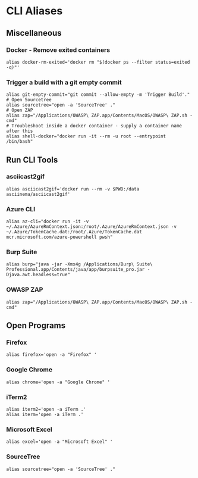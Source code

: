 # CLI Aliases

## Miscellaneous

### Docker - Remove exited containers

```text
alias docker-rm-exited='docker rm "$(docker ps --filter status=exited -q)"'
```

### Trigger a build with a git empty commit

```text
alias git-empty-commit="git commit --allow-empty -m 'Trigger Build'."
# Open Sourcetree
alias sourcetree="open -a 'SourceTree' ."
# Open ZAP
alias zap="/Applications/OWASP\ ZAP.app/Contents/MacOS/OWASP\ ZAP.sh -cmd"
# Troubleshoot inside a docker container - supply a container name after this
alias shell-docker="docker run -it --rm -u root --entrypoint /bin/bash"

```

## Run CLI Tools

### asciicast2gif

```text
alias asciicast2gif='docker run --rm -v $PWD:/data asciinema/asciicast2gif'
```

### Azure CLI

```text
alias az-cli="docker run -it -v ~/.Azure/AzureRmContext.json:/root/.Azure/AzureRmContext.json -v ~/.Azure/TokenCache.dat:/root/.Azure/TokenCache.dat mcr.microsoft.com/azure-powershell pwsh"
```

### Burp Suite

```text
alias burp="java -jar -Xmx4g /Applications/Burp\ Suite\ Professional.app/Contents/java/app/burpsuite_pro.jar -Djava.awt.headless=true"
```

### OWASP ZAP 

```text
alias zap="/Applications/OWASP\ ZAP.app/Contents/MacOS/OWASP\ ZAP.sh -cmd"
```

## Open Programs

### Firefox

```text
alias firefox='open -a "Firefox" '
```

### Google Chrome

```text
alias chrome='open -a "Google Chrome" '
```

### iTerm2

```text
alias iterm2='open -a iTerm .'
alias iterm='open -a iTerm .'
```

### Microsoft Excel

```text
alias excel='open -a "Microsoft Excel" '
```

### SourceTree

```text
alias sourcetree="open -a 'SourceTree' ."
```

